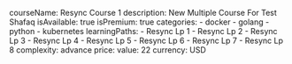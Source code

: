 courseName: Resync Course 1
description: New Multiple Course For Test Shafaq
isAvailable: true
isPremium: true
categories: 
    - docker
    - golang
    - python
    - kubernetes
learningPaths: 
    - Resync Lp 1
    - Resync Lp 2
    - Resync Lp 3
    - Resync Lp 4
    - Resync Lp 5
    - Resync Lp 6
    - Resync Lp 7
    - Resync Lp 8
complexity: advance
price: 
  value: 22
  currency: USD
